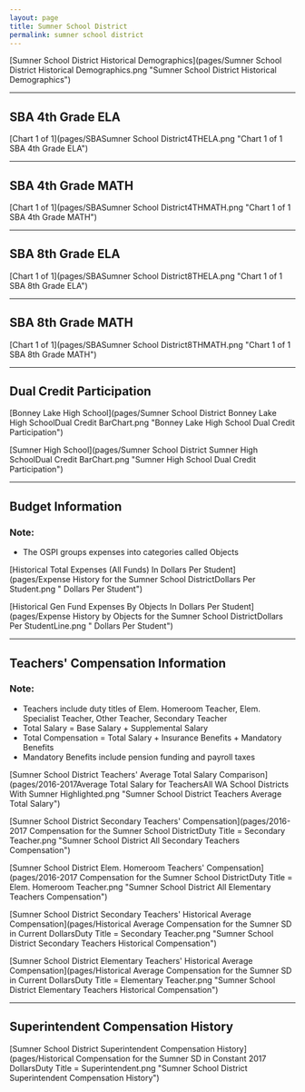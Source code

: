 ```yaml
---
layout: page
title: Sumner School District
permalink: sumner school district
---
```



[Sumner School District Historical Demographics](pages/Sumner School District Historical Demographics.png "Sumner School District Historical Demographics")

___

## SBA 4th Grade ELA

[Chart 1 of 1](pages/SBASumner School District4THELA.png "Chart 1 of 1 SBA 4th Grade ELA")


___

## SBA 4th Grade MATH

[Chart 1 of 1](pages/SBASumner School District4THMATH.png "Chart 1 of 1 SBA 4th Grade MATH")


___

## SBA 8th Grade ELA

[Chart 1 of 1](pages/SBASumner School District8THELA.png "Chart 1 of 1 SBA 8th Grade ELA")


___

## SBA 8th Grade MATH

[Chart 1 of 1](pages/SBASumner School District8THMATH.png "Chart 1 of 1 SBA 8th Grade MATH")


___

## Dual Credit Participation

[Bonney Lake High School](pages/Sumner School District Bonney Lake High SchoolDual Credit BarChart.png "Bonney Lake High School Dual Credit Participation")

[Sumner High School](pages/Sumner School District Sumner High SchoolDual Credit BarChart.png "Sumner High School Dual Credit Participation")


___

## Budget Information
### Note:
- The OSPI groups expenses into categories called Objects

[Historical Total Expenses (All Funds) In Dollars Per Student](pages/Expense History for the Sumner School DistrictDollars Per Student.png " Dollars Per Student")

[Historical Gen Fund Expenses By Objects In Dollars Per Student](pages/Expense History by Objects for the Sumner School DistrictDollars Per StudentLine.png " Dollars Per Student")


___

## Teachers' Compensation Information
### Note:
- Teachers include duty titles of Elem. Homeroom Teacher, Elem. Specialist Teacher, Other Teacher, Secondary Teacher
- Total Salary = Base Salary + Supplemental Salary
- Total Compensation = Total Salary + Insurance Benefits + Mandatory Benefits
- Mandatory Benefits include pension funding and payroll taxes

[Sumner School District Teachers' Average Total Salary Comparison](pages/2016-2017Average Total Salary for TeachersAll WA School Districts With Sumner Highlighted.png "Sumner School District Teachers Average Total Salary")

[Sumner School District Secondary Teachers' Compensation](pages/2016-2017 Compensation for the Sumner School DistrictDuty Title = Secondary Teacher.png "Sumner School District All Secondary Teachers Compensation")

[Sumner School District Elem. Homeroom Teachers' Compensation](pages/2016-2017 Compensation for the Sumner School DistrictDuty Title = Elem. Homeroom Teacher.png "Sumner School District All Elementary Teachers Compensation")

[Sumner School District Secondary Teachers' Historical Average Compensation](pages/Historical Average Compensation for the Sumner SD in Current DollarsDuty Title = Secondary Teacher.png "Sumner School District Secondary Teachers Historical Compensation")

[Sumner School District Elementary Teachers' Historical Average Compensation](pages/Historical Average Compensation for the Sumner SD in Current DollarsDuty Title = Elementary Teacher.png "Sumner School District Elementary Teachers Historical Compensation")


___

## Superintendent Compensation History

[Sumner School District Superintendent Compensation History](pages/Historical Compensation for the Sumner SD in Constant 2017 DollarsDuty Title = Superintendent.png "Sumner School District Superintendent Compensation History")

